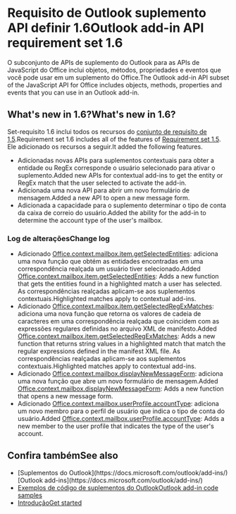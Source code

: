 # <a name="outlook-add-in-api-requirement-set-16"></a><span data-ttu-id="369d9-101">Requisito de Outlook suplemento API definir 1.6</span><span class="sxs-lookup"><span data-stu-id="369d9-101">Outlook add-in API requirement set 1.6</span></span>

<span data-ttu-id="369d9-102">O subconjunto de APIs de suplemento do Outlook para as APIs de JavaScript do Office inclui objetos, métodos, propriedades e eventos que você pode usar em um suplemento do Office.</span><span class="sxs-lookup"><span data-stu-id="369d9-102">The Outlook add-in API subset of the JavaScript API for Office includes objects, methods, properties and events that you can use in an Outlook add-in.</span></span>

## <a name="whats-new-in-16"></a><span data-ttu-id="369d9-103">What's new in 1.6?</span><span class="sxs-lookup"><span data-stu-id="369d9-103">What's new in 1.6?</span></span>

<span data-ttu-id="369d9-104">Set-requisito 1.6 inclui todos os recursos do [conjunto de requisito de 1,5](../requirement-set-1.5/outlook-requirement-set-1.5.md).</span><span class="sxs-lookup"><span data-stu-id="369d9-104">Requirement set 1.6 includes all of the features of [Requirement set 1.5](../requirement-set-1.5/outlook-requirement-set-1.5.md).</span></span> <span data-ttu-id="369d9-105">Ele adicionado os recursos a seguir.</span><span class="sxs-lookup"><span data-stu-id="369d9-105">It added the following features.</span></span>

- <span data-ttu-id="369d9-106">Adicionadas novas APIs para suplementos contextuais para obter a entidade ou RegEx corresponde o usuário selecionado para ativar o suplemento.</span><span class="sxs-lookup"><span data-stu-id="369d9-106">Added new APIs for contextual add-ins to get the entity or RegEx match that the user selected to activate the add-in.</span></span>
- <span data-ttu-id="369d9-107">Adicionada uma nova API para abrir um novo formulário de mensagem.</span><span class="sxs-lookup"><span data-stu-id="369d9-107">Added a new API to open a new message form.</span></span>
- <span data-ttu-id="369d9-108">Adicionada a capacidade para o suplemento determinar o tipo de conta da caixa de correio do usuário.</span><span class="sxs-lookup"><span data-stu-id="369d9-108">Added the ability for the add-in to determine the account type of the user's mailbox.</span></span>

### <a name="change-log"></a><span data-ttu-id="369d9-109">Log de alterações</span><span class="sxs-lookup"><span data-stu-id="369d9-109">Change log</span></span>

- <span data-ttu-id="369d9-110">Adicionado [Office.context.mailbox.item.getSelectedEntities](office.context.mailbox.item.md#getselectedentities--entitiesjavascriptapioutlook16officeentities): adiciona uma nova função que obtém as entidades encontradas em uma correspondência realçada um usuário tiver selecionado.</span><span class="sxs-lookup"><span data-stu-id="369d9-110">Added [Office.context.mailbox.item.getSelectedEntities](office.context.mailbox.item.md#getselectedentities--entitiesjavascriptapioutlook16officeentities): Adds a new function that gets the entities found in a highlighted match a user has selected.</span></span> <span data-ttu-id="369d9-111">As correspondências realçadas aplicam-se aos suplementos contextuais.</span><span class="sxs-lookup"><span data-stu-id="369d9-111">Highlighted matches apply to contextual add-ins.</span></span>
- <span data-ttu-id="369d9-112">Adicionado [Office.context.mailbox.item.getSelectedRegExMatches](office.context.mailbox.item.md#getselectedregexmatches--object): adiciona uma nova função que retorna os valores de cadeia de caracteres em uma correspondência realçada que coincidem com as expressões regulares definidas no arquivo XML de manifesto.</span><span class="sxs-lookup"><span data-stu-id="369d9-112">Added [Office.context.mailbox.item.getSelectedRegExMatches](office.context.mailbox.item.md#getselectedregexmatches--object): Adds a new function that returns string values in a highlighted match that match the regular expressions defined in the manifest XML file.</span></span> <span data-ttu-id="369d9-113">As correspondências realçadas aplicam-se aos suplementos contextuais.</span><span class="sxs-lookup"><span data-stu-id="369d9-113">Highlighted matches apply to contextual add-ins.</span></span>
- <span data-ttu-id="369d9-114">Adicionado [Office.context.mailbox.displayNewMessageForm](office.context.mailbox.md#displaynewmessageformparameters): adiciona uma nova função que abre um novo formulário de mensagem.</span><span class="sxs-lookup"><span data-stu-id="369d9-114">Added [Office.context.mailbox.displayNewMessageForm](office.context.mailbox.md#displaynewmessageformparameters): Adds a new function that opens a new message form.</span></span>
- <span data-ttu-id="369d9-115">Adicionado [Office.context.mailbox.userProfile.accountType](office.context.mailbox.userprofile.md#accounttype-string): adiciona um novo membro para o perfil de usuário que indica o tipo de conta do usuário.</span><span class="sxs-lookup"><span data-stu-id="369d9-115">Added [Office.context.mailbox.userProfile.accountType](office.context.mailbox.userprofile.md#accounttype-string): Adds a new member to the user profile that indicates the type of the user's account.</span></span>

## <a name="see-also"></a><span data-ttu-id="369d9-116">Confira também</span><span class="sxs-lookup"><span data-stu-id="369d9-116">See also</span></span>

- <span data-ttu-id="369d9-117">
  [Suplementos do Outlook](https://docs.microsoft.com/outlook/add-ins/)</span><span class="sxs-lookup"><span data-stu-id="369d9-117">[Outlook add-ins](https://docs.microsoft.com/outlook/add-ins/)</span></span>
- [<span data-ttu-id="369d9-118">Exemplos de código de suplementos do Outlook</span><span class="sxs-lookup"><span data-stu-id="369d9-118">Outlook add-in code samples</span></span>](https://developer.microsoft.com/outlook/gallery/?filterBy=Outlook,Samples,Add-ins)
- [<span data-ttu-id="369d9-119">Introdução</span><span class="sxs-lookup"><span data-stu-id="369d9-119">Get started</span></span>](https://docs.microsoft.com/outlook/add-ins/quick-start)